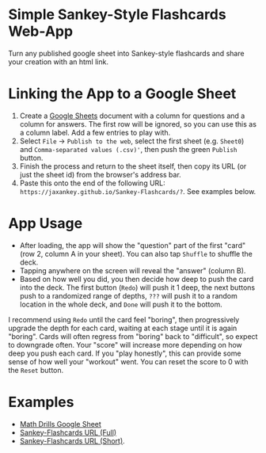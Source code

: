 # Simple Sankey-Style Flashcards Web-App
Turn any published google sheet into Sankey-style flashcards and share your creation with an html link.

# Linking the App to a Google Sheet

 1. Create a [Google Sheets](https://docs.google.com/spreadsheets/u/0/) document with a column for questions and a column for answers. The first row will be ignored, so you can use this as a column label. Add a few entries to play with.
 2. Select `File` -> `Publish to the web`, select the first sheet (e.g. `Sheet0`) and `Comma-separated values (.csv)'`, then push the green `Publish` button.
 3. Finish the process and return to the sheet itself, then copy its URL (or just the sheet id) from the browser's address bar.
 4. Paste this onto the end of the following URL: `https://jaxankey.github.io/Sankey-Flashcards/?`. See examples below.

# App Usage
 * After loading, the app will show the "question" part of the first "card" (row 2, column A in your sheet). You can also tap `Shuffle` to shuffle the deck.
 * Tapping anywhere on the screen will reveal the "answer" (column B).
 * Based on how well you did, you then decide how deep to push the card into the deck. The first button (`Redo`) will push it 1 deep, the next buttons push to a randomized range of depths, `???` will push it to a random location in the whole deck, and `Done` will push it to the bottom.

I recommend using `Redo` until the card feel "boring", then progressively upgrade the depth for each card, waiting at each stage until it is again "boring". Cards will often regress from "boring" back to "difficult", so expect to downgrade often. Your "score" will increase more depending on how deep you push each card. If you "play honestly", this can provide some sense of how well your "workout" went. You can reset the score to 0 with the `Reset` button.

# Examples
 * [Math Drills Google Sheet](https://docs.google.com/spreadsheets/d/1IfWy8aefe9aNUO3OJ2bKv2Vtb28eEx2XUfMyYPiZv8c/)
 * [Sankey-Flashcards URL (Full)](https://jaxankey.github.io/Sankey-Flashcards/?https://docs.google.com/spreadsheets/d/1IfWy8aefe9aNUO3OJ2bKv2Vtb28eEx2XUfMyYPiZv8c/edit#gid=0)
 * [Sankey-Flashcards URL (Short)](https://jaxankey.github.io/Sankey-Flashcards/?1IfWy8aefe9aNUO3OJ2bKv2Vtb28eEx2XUfMyYPiZv8c).

